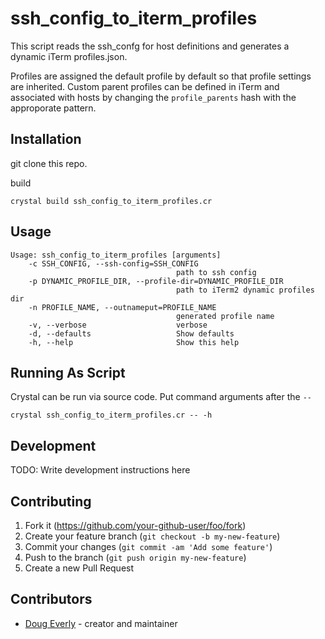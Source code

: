 # ssh_config_to_iterm_profiles

This script reads the ssh_confg for host definitions and generates a dynamic iTerm profiles.json.

Profiles are assigned the default profile by default so that profile settings are inherited. Custom parent profiles can be defined in iTerm and associated with hosts by changing the `profile_parents` hash with the approporate pattern.

## Installation

git clone this repo.

build

```
crystal build ssh_config_to_iterm_profiles.cr
```

## Usage

```
Usage: ssh_config_to_iterm_profiles [arguments]
    -c SSH_CONFIG, --ssh-config=SSH_CONFIG
                                     path to ssh config
    -p DYNAMIC_PROFILE_DIR, --profile-dir=DYNAMIC_PROFILE_DIR
                                     path to iTerm2 dynamic profiles dir
    -n PROFILE_NAME, --outnameput=PROFILE_NAME
                                     generated profile name
    -v, --verbose                    verbose
    -d, --defaults                   Show defaults
    -h, --help                       Show this help
```

## Running As Script

Crystal can be run via source code. Put command arguments after the `--`

```
crystal ssh_config_to_iterm_profiles.cr -- -h
```

## Development

TODO: Write development instructions here

## Contributing

1. Fork it (<https://github.com/your-github-user/foo/fork>)
2. Create your feature branch (`git checkout -b my-new-feature`)
3. Commit your changes (`git commit -am 'Add some feature'`)
4. Push to the branch (`git push origin my-new-feature`)
5. Create a new Pull Request

## Contributors

- [Doug Everly](https://github.com/your-github-user) - creator and maintainer
